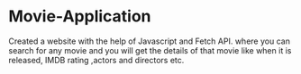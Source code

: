 # Movie-Application
Created a website  with the help of Javascript and Fetch API. where you can search for any movie and you will get the details of that movie like when it is released, IMDB rating ,actors and directors etc.
